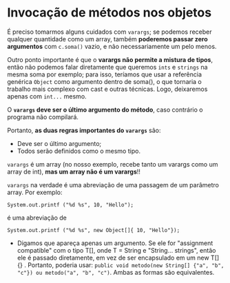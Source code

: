 # Invocação de métodos nos objetos

É preciso tomarmos alguns cuidados com `varargs`; se podemos receber qualquer quantidade como um array, também **poderemos passar zero argumentos** com `c.soma()` vazio, e não necessariamente um pelo menos.

Outro ponto importante é que o **varargs não permite a mistura de tipos**, então não podemos falar diretamente que queremos `ints` e `strings` na mesma soma por exemplo; para isso, teríamos que usar a referência genérica `Object` como argumento dentro de soma(), o que tornaria o trabalho mais complexo com cast e outras técnicas. Logo, deixaremos apenas com `int...` mesmo.

O **`varargs` deve ser o último argumento do método**, caso contrário o programa não compilará.

Portanto, **as duas regras importantes do `varargs`** são:
- Deve ser o último argumento;
- Todos serão definidos como o mesmo tipo.

`varargs` é um array (no nosso exemplo, recebe tanto um varargs como um array de int), **mas um array não é um varargs**!!

`varargs` na verdade é uma abreviação de uma passagem de um parâmetro array. Por exemplo:

`System.out.printf ("%d %s", 10, "Hello");`

é uma abreviação de

`System.out.printf ("%d %s", new Object[]{ 10, "Hello"});`

- Digamos que apareça apenas um argumento. Se ele for "assignment compatible" com o tipo T[], onde T = String e "String… strings", então ele é passado diretamente, em vez de ser encapsulado em um new T[]{} . Portanto, poderia usar:
`public void metodo(new String[] {"a", "b", "c"}) ou metodo("a", "b", "c")`. Ambas as formas são equivalentes.
